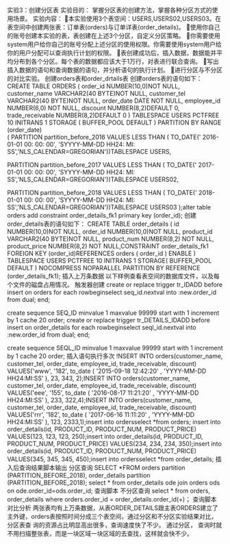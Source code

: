 
实验3：创建分区表
实验目的：
掌握分区表的创建方法，掌握各种分区方式的使用场景。
实验内容：
本实验使用3个表空间：USERS,USERS02,USERS03。在表空间中创建两张表：订单表(orders)与订单详表(order_details)。
使用你自己的账号创建本实验的表，表创建在上述3个分区，自定义分区策略。
你需要使用system用户给你自己的账号分配上述分区的使用权限。你需要使用system用户给你的用户分配可以查询执行计划的权限。
表创建成功后，插入数据，数据能并平均分布到各个分区。每个表的数据都应该大于1万行，对表进行联合查询。
写出插入数据的语句和查询数据的语句，并分析语句的执行计划。
进行分区与不分区的对比实验。
创建orders表和order_drtails表
创建orders表的语句如下：
CREATE TABLE ORDERS
(
order_id NUMBER(10,0)NOT NULL,
customer_name VARCHAR2(40 BYTE)NOT NULL,
customer_tel VARCHAR2(40 BYTE)NOT NULL,
order_date DATE NOT NULL,
employee_id NUMBER(6,0) NOT NULL,
discount NUMBER(8,2)DEFAULT 0,
trade_receivable NUMBER(8,2)DEFAULT 0
)
TABLESPACE USERS
PCTFREE 10
INITRANS 1
STORAGE
(
BUFFER_POOL DEFAULT
)
PARTITION BY RANGE (order_date)  
(
PARTITION partition_before_2016 VALUES LESS THAN (
TO_DATE(' 2016-01-01 00: 00: 00', 'SYYYY-MM-DD HH24: MI: SS','NLS_CALENDAR=GREGORIAN'))TABLESPACE USERS,

PARTITION partition_before_2017 VALUES LESS THAN (
TO_DATE(' 2017-01-01 00: 00: 00', 'SYYYY-MM-DD HH24: MI: SS','NLS_CALENDAR=GREGORIAN'))TABLESPACE USERS02,

PARTITION partition_before_2018 VALUES LESS THAN (
TO_DATE(' 2018-01-01 00: 00: 00', 'SYYYY-MM-DD HH24: MI: SS','NLS_CALENDAR=GREGORIAN'))TABLESPACE USERS03
);alter table orders add constraint order_details_fk1 primary key (order_id);
创建order_details表的语句如下：
CREATE TABLE order_details
(
id NUMBER(10,0)NOT NULL,
order_id NUMBER(10,0)NOT NULL,
product_id VARCHAR2(40 BYTE)NOT NULL,
product_num NUMBER(8,2) NOT NULL,
product_price NUMBER(8,2) NOT NULL,CONSTRAINT order_details_fk1 FOREIGN KEY (order_id)REFERENCES orders ( order_id )
ENABLE
)
TABLESPACE USERS
PCTFREE 10 
INITRANS 1
STORAGE( BUFFER_POOL DEFAULT )
NOCOMPRESS NOPARALLEL
PARTITION BY REFERENCE (order_details_fk1);
插入上万条数据
以下样例查看表空间的数据库文件，以及每个文件的磁盘占用情况。
触发器创建
create or replace trigger tr_IDADD
before insert on orders
for each rowbeginselect seq_id.nextval into :new.order_id from dual;
end;

create sequence SEQ_ID
minvalue 1
maxvalue 99999
start with 1
increment by 1
cache 20
order;
create or replace trigger tr_DETAILS_IDADD
before insert on order_details
for each rowbeginselect seql_id.nextval into :new.order_id from dual;
end;

create sequence SEQL_ID
minvalue 1
maxvalue 99999
start with 1
increment by 1
cache 20
order;
插入语句执行多次
!NSERT INTO orders(customer_name, customer_tel, order_date, employee_id, trade_receivable, discount) VALUES('www', '182', to_date ( '2015-09-18 12:42:20' , 'YYYY-MM-DD HH24:MI:SS' ), 23, 343, 2);INSERT INTO orders(customer_name, customer_tel, order_date, employee_id, trade_receivable, discount) VALUES('eee', '155', to_date ( '2016-08-17 11:21:20' , 'YYYY-MM-DD HH24:MI:SS' ), 233, 322,4);INSERT INTO orders(customer_name, customer_tel, order_date, employee_id, trade_receivable, discount) VALUES('rrr', '182', to_date ( '2017-06-16 11:11:20' , 'YYYY-MM-DD HH24:MI:SS' ), 123, 2333,1);insert into ordersselect *from orders;
insert into order_details(id, PRODUCT_ID, PRODUCT_NUM, PRODUCT_PRICE) VALUES(123, 123, 123, 250);insert into order_details(id, PRODUCT_ID, PRODUCT_NUM, PRODUCT_PRICE) VALUES(234, 234, 234, 350);insert into order_details(id, PRODUCT_ID, PRODUCT_NUM, PRODUCT_PRICE) VALUES(345, 345, 345, 450);insert into ordersselect *from order_details;
插入后查询结果脚本输出 
分区查询
SELECT
    *FROM orders partition (PARTITION_BEFORE_2018), order_details partition (PARTITION_BEFORE_2018);
select * from order_details ode join orders ods
	on ode.order_id=ods.order_id;
查询脚本 
不分区查询
select * from orders, order_details where orders.order_id = order_details.order_id(+)；
查询脚本 
对比分析
两张表均有上万条数据，从表ORDER_DETAILS跟主表ORDERS建立了主外键，orders表按照时间分成三个表空间，通过分区和不分区实验结果对比，分区表查 询的资源占比明显高出很多，查询速度快了不少。 通过分区， 查询时就不用扫描整张表，而是一块区域一块区域的去查找，这样就会快不少。
